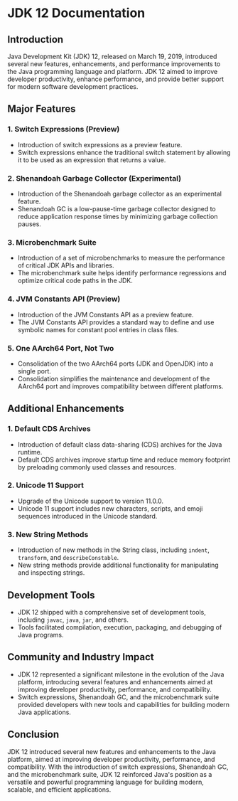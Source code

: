 # JDK 12 Documentation

## Introduction
Java Development Kit (JDK) 12, released on March 19, 2019, introduced several new features, enhancements, and performance improvements to the Java programming language and platform. JDK 12 aimed to improve developer productivity, enhance performance, and provide better support for modern software development practices.

## Major Features

### 1. Switch Expressions (Preview)
- Introduction of switch expressions as a preview feature.
- Switch expressions enhance the traditional switch statement by allowing it to be used as an expression that returns a value.

### 2. Shenandoah Garbage Collector (Experimental)
- Introduction of the Shenandoah garbage collector as an experimental feature.
- Shenandoah GC is a low-pause-time garbage collector designed to reduce application response times by minimizing garbage collection pauses.

### 3. Microbenchmark Suite
- Introduction of a set of microbenchmarks to measure the performance of critical JDK APIs and libraries.
- The microbenchmark suite helps identify performance regressions and optimize critical code paths in the JDK.

### 4. JVM Constants API (Preview)
- Introduction of the JVM Constants API as a preview feature.
- The JVM Constants API provides a standard way to define and use symbolic names for constant pool entries in class files.

### 5. One AArch64 Port, Not Two
- Consolidation of the two AArch64 ports (JDK and OpenJDK) into a single port.
- Consolidation simplifies the maintenance and development of the AArch64 port and improves compatibility between different platforms.

## Additional Enhancements

### 1. Default CDS Archives
- Introduction of default class data-sharing (CDS) archives for the Java runtime.
- Default CDS archives improve startup time and reduce memory footprint by preloading commonly used classes and resources.

### 2. Unicode 11 Support
- Upgrade of the Unicode support to version 11.0.0.
- Unicode 11 support includes new characters, scripts, and emoji sequences introduced in the Unicode standard.

### 3. New String Methods
- Introduction of new methods in the String class, including `indent`, `transform`, and `describeConstable`.
- New string methods provide additional functionality for manipulating and inspecting strings.

## Development Tools
- JDK 12 shipped with a comprehensive set of development tools, including `javac`, `java`, `jar`, and others.
- Tools facilitated compilation, execution, packaging, and debugging of Java programs.

## Community and Industry Impact
- JDK 12 represented a significant milestone in the evolution of the Java platform, introducing several features and enhancements aimed at improving developer productivity, performance, and compatibility.
- Switch expressions, Shenandoah GC, and the microbenchmark suite provided developers with new tools and capabilities for building modern Java applications.

## Conclusion
JDK 12 introduced several new features and enhancements to the Java platform, aimed at improving developer productivity, performance, and compatibility. With the introduction of switch expressions, Shenandoah GC, and the microbenchmark suite, JDK 12 reinforced Java's position as a versatile and powerful programming language for building modern, scalable, and efficient applications.
